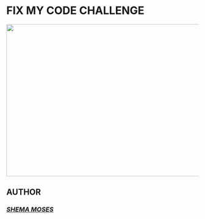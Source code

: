 # FIX MY CODE CHALLENGE

<img src="https://encrypted-tbn0.gstatic.com/images?q=tbn:ANd9GcRZCqJsamLdBRjlyX7wnrWB6snVXixERYTRgw&usqp=CAU" width="1500" height="400">

## AUTHOR

### **_[SHEMA MOSES](https://github.com/shemamoses)_**
